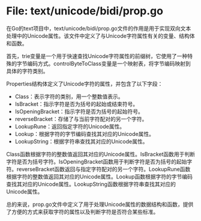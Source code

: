 # File: text/unicode/bidi/prop.go

在Go的text项目中，text/unicode/bidi/prop.go文件的作用是用于实现双向文本处理中的Unicode属性。该文件中定义了与Unicode字符属性有关的变量、结构体和函数。

首先，trie变量是一个用于快速查找Unicode字符属性的前缀树，它使用了一种特殊的字节编码方式。controlByteToClass变量是一个映射表，将字节编码映射到具体的字符类别。

Properties结构体定义了Unicode字符的属性，并包含了以下字段：

- Class：表示字符的类别，用一个整数值表示。
- IsBracket：指示字符是否为括号的起始或结束符号。
- IsOpeningBracket：指示字符是否为括号的起始符号。
- reverseBracket：存储了与当前字符配对的另一个字符。
- LookupRune：返回指定字符的Unicode属性。
- Lookup：根据字符的字节编码查找其对应的Unicode属性。
- LookupString：根据字符串查找其对应的Unicode属性。

Class函数根据字符的整数值返回其对应的Unicode属性。IsBracket函数用于判断字符是否为括号字符。IsOpeningBracket函数用于判断字符是否为括号的起始字符。reverseBracket函数返回与指定字符配对的另一个字符。LookupRune函数根据字符的整数值返回其对应的Unicode属性。Lookup函数根据字符的字节编码查找其对应的Unicode属性。LookupString函数根据字符串查找其对应的Unicode属性。

总的来说，prop.go文件中定义了用于处理Unicode属性的数据结构和函数，提供了方便的方式来获取字符的属性以及判断字符是否符合某些标准。


